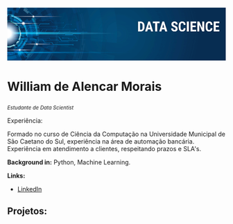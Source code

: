<p align="center">
  <img src="banner.png" >
</p>

# William de Alencar Morais
<sub>*Estudante de Data Scientist*</sub>

Experiência:

Formado no curso de Ciência da Computação na Universidade Municipal de São Caetano do Sul, experiência na área de automação bancária. Experiência em atendimento a clientes, respeitando prazos e SLA's.

**Background in:** Python, Machine Learning.

**Links:**
* [LinkedIn](http://www.linkedin.com/in/william-morais)


## Projetos:
